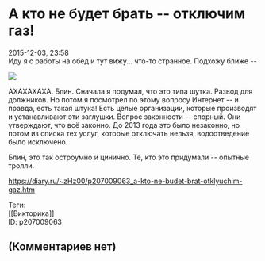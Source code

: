 А кто не будет брать -- отключим газ!
=====================================

  
2015-12-03, 23:58  
 Иду я с работы на обед и тут вижу... что-то странное. Подхожу ближе --   
   
   [![](http://i.imgur.com/QCyP0Dal.jpg)](http://i.imgur.com/QCyP0Da.jpg)     
   
 АХАХАХАХА. Блин. Сначала я подумал, что это типа шутка. Развод для должников. Но потом я посмотрел по этому вопросу Интернет -- и правда, есть такая штука! Есть целые организации, которые производят и устанавливают эти заглушки. Вопрос законности -- спорный. Они утверждают, что всё законно. До 2013 года это было незаконно, но потом из списка тех услуг, которые отключать нельзя, водоотведение было исключено.   
   
 Блин, это так остроумно и цинично. Те, кто это придумали -- опытные тролли.   
  
<https://diary.ru/~zHz00/p207009063_a-kto-ne-budet-brat-otklyuchim-gaz.htm>  
  
Теги:  
[[Викторика]]  
ID: p207009063  


(Комментариев нет)
------------------